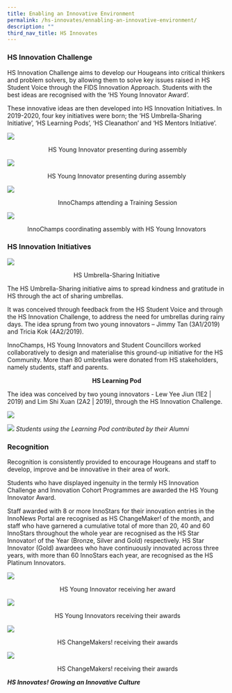 ```yaml
---
title: Enabling an Innovative Environment
permalink: /hs-innovates/ennabling-an-innovative-environment/
description: ""
third_nav_title: HS Innovates
---
```

### HS Innovation Challenge&nbsp;&nbsp;

HS Innovation Challenge aims to develop our Hougeans into critical thinkers and problem solvers, by allowing them to solve key issues raised in HS Student Voice through the FIDS Innovation Approach. Students with the best ideas are recognised with the ‘HS Young Innovator Award’.&nbsp;  

These innovative ideas are then developed into HS Innovation Initiatives. In 2019-2020, four key initiatives were born; the ‘HS Umbrella-Sharing Initiative’, ‘HS Learning Pods’, ‘HS Cleanathon’ and ‘HS Mentors Initiative’.

![](/images/Photo%2016.jpeg)
<center>&nbsp;HS Young Innovator presenting during assembly</center>


![](/images/Photo%2017.jpeg)
<center>HS Young Innovator presenting during assembly</center>


![](/images/Photo%2018.jpeg)
<center>&nbsp;InnoChamps attending a Training Session</center>

![](/images/Photo%2019.jpeg)
<center>InnoChamps coordinating assembly with HS Young Innovators</center>

### HS Innovation Initiatives

![](/images/Photo%2020.jpeg)
<center> HS Umbrella-Sharing Initiative</center>

The HS Umbrella-Sharing initiative aims to spread kindness and gratitude in HS through the act of sharing umbrellas.&nbsp;


It was conceived through feedback from the HS Student Voice and through the HS Innovation Challenge, to address the need for umbrellas during rainy days. The idea sprung from two young innovators – Jimmy Tan (3A1/2019) and Tricia Kok (4A2/2019).

InnoChamps, HS Young Innovators and Student Councillors worked collaboratively to design and materialise this ground-up initiative for the HS Community. More than 80 umbrellas were donated from HS stakeholders, namely students, staff and parents.

<center><b>HS Learning Pod</b></center>

The idea was conceived by two young innovators - Lew Yee Jiun (1E2 | 2019) and Lim Shi Xuan (2A2 | 2019), through the HS Innovation Challenge.&nbsp;

![](/images/InnoSpace/learningport%201.jpeg)
  
![](/images/InnoSpace/innospace11.jpg)
*Students using the Learning Pod contributed by their Alumni*

### Recognition

Recognition is consistently provided to encourage Hougeans and staff to develop, improve and be innovative in their area of work.&nbsp;

  

Students who have displayed ingenuity in the termly HS Innovation Challenge and Innovation Cohort Programmes are awarded the HS Young Innovator Award.

  

Staff awarded with 8 or more InnoStars for their innovation entries in the InnoNews Portal are recognised as HS ChangeMaker! of the month, and staff who have garnered a cumulative total of more than 20, 40 and 60 InnoStars throughout the whole year are recognised as the HS Star Innovator! of the Year (Bronze, Silver and Gold) respectively. HS Star Innovator (Gold) awardees who have continuously innovated across three years, with more than 60 InnoStars each year, are recognised as the HS Platinum Innovators.

![](/images/Photo%2021.jpeg)
<center>&nbsp;HS Young Innovator receiving her award</center>

![](/images/Photo%2022.jpeg)
<center>&nbsp;HS Young Innovators receiving their awards</center>

![](/images/Photo%2023.jpeg)
<center>&nbsp;HS ChangeMakers! receiving their awards</center>

![](/images/Photo%2024.jpeg)
<center>&nbsp;HS ChangeMakers! receiving their awards</center>

**_HS Innovates! Growing an Innovative Culture_**